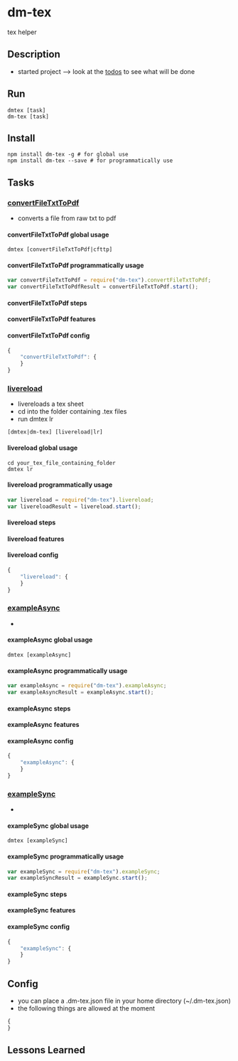# dm-tex
tex helper

## Description
* started project --> look at the [todos](todo.md) to see what will be done

## Run
```
dmtex [task]
dm-tex [task]
```

## Install

```
npm install dm-tex -g # for global use
npm install dm-tex --save # for programmatically use
```

## Tasks

### [convertFileTxtToPdf](tasks/convertFileTxtToPdf/index.js)
* converts a file from raw txt to pdf

#### convertFileTxtToPdf global usage
```
dmtex [convertFileTxtToPdf|cfttp]
```

#### convertFileTxtToPdf programmatically usage
```javascript
var convertFileTxtToPdf = require("dm-tex").convertFileTxtToPdf;
var convertFileTxtToPdfResult = convertFileTxtToPdf.start();
```

#### convertFileTxtToPdf steps

#### convertFileTxtToPdf features

#### convertFileTxtToPdf config
```javascript
{
    "convertFileTxtToPdf": {
    }
}
```

### [livereload](tasks/livereload/index.js)
* livereloads a tex sheet
* cd into the folder containing .tex files
* run dmtex lr
```
[dmtex|dm-tex] [livereload|lr]
```

#### livereload global usage
```
cd your_tex_file_containing_folder
dmtex lr
```

#### livereload programmatically usage
```javascript
var livereload = require("dm-tex").livereload;
var livereloadResult = livereload.start();
```

#### livereload steps

#### livereload features

#### livereload config
```javascript
{
    "livereload": {
    }
}
```

### [exampleAsync](tasks/exampleAsync/index.js)
* 

#### exampleAsync global usage
```
dmtex [exampleAsync]
```

#### exampleAsync programmatically usage
```javascript
var exampleAsync = require("dm-tex").exampleAsync;
var exampleAsyncResult = exampleAsync.start();
```

#### exampleAsync steps

#### exampleAsync features

#### exampleAsync config
```javascript
{
    "exampleAsync": {
    }
}
```

### [exampleSync](tasks/exampleSync/index.js)
* 

#### exampleSync global usage
```
dmtex [exampleSync]
```

#### exampleSync programmatically usage
```javascript
var exampleSync = require("dm-tex").exampleSync;
var exampleSyncResult = exampleSync.start();
```

#### exampleSync steps

#### exampleSync features

#### exampleSync config
```javascript
{
    "exampleSync": {
    }
}
```

## Config
* you can place a .dm-tex.json file in your home directory (~/.dm-tex.json)
* the following things are allowed at the moment
```javascript
{
}
```

## Lessons Learned
